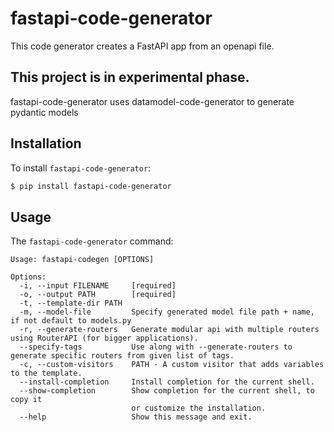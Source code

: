 # fastapi-code-generator

This code generator creates a FastAPI app from an openapi file.

## This project is in experimental phase.

fastapi-code-generator uses datamodel-code-generator to generate pydantic models

## Installation

To install `fastapi-code-generator`:
```sh
$ pip install fastapi-code-generator
```

## Usage

The `fastapi-code-generator` command:
```
Usage: fastapi-codegen [OPTIONS]

Options:
  -i, --input FILENAME     [required]
  -o, --output PATH        [required]
  -t, --template-dir PATH
  -m, --model-file         Specify generated model file path + name, if not default to models.py
  -r, --generate-routers   Generate modular api with multiple routers using RouterAPI (for bigger applications).
  --specify-tags           Use along with --generate-routers to generate specific routers from given list of tags.
  -c, --custom-visitors    PATH - A custom visitor that adds variables to the template.
  --install-completion     Install completion for the current shell.
  --show-completion        Show completion for the current shell, to copy it
                           or customize the installation.
  --help                   Show this message and exit.
```